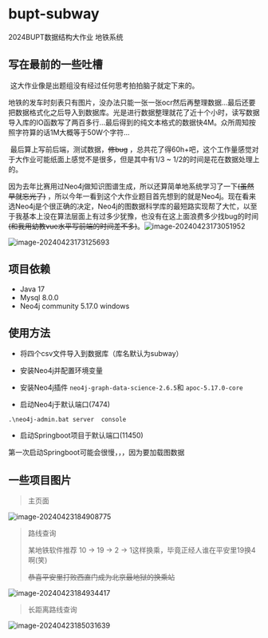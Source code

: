 # bupt-subway
2024BUPT数据结构大作业 地铁系统

## 写在最前的一些吐槽

​	这大作业像是出题组没有经过任何思考拍拍脑子就定下来的。

​	地铁的发车时刻表只有图片，没办法只能一张一张ocr然后再整理数据...最后还要把数据格式化之后导入到数据库。光是进行数据整理就花了近十个小时，读写数据导入库的IO函数写了两百多行...最后得到的纯文本格式的数据快4M。众所周知按照字符算的话1M大概等于50W个字符...

​	最后算上写前后端，测试数据，~~修bug~~ ，总共花了得60h+吧，这个工作量感觉对于大作业可能纸面上感觉不是很多，但是其中有1/3 ~ 1/2的时间是花在数据处理上的。

​	因为去年比赛用过Neo4j做知识图谱生成，所以还算简单地系统学习了一下~~(虽然早就忘光了)~~  ，所以今年一看到这个大作业题目首先想到的就是Neo4j。现在看来选Neo4j是个很正确的决定，Neo4j的图数据科学库的最短路实现帮了大忙，以至于我基本上没在算法层面上有过多少犹豫，也没有在这上面浪费多少找bug的时间~~(和我用幼教vue水平写前端的时间差不多)~~。![image-20240423173051952](C:\Users\16780\AppData\Roaming\Typora\typora-user-images\image-20240423173051952.png)

![image-20240423173125693](C:\Users\16780\AppData\Roaming\Typora\typora-user-images\image-20240423173125693.png)

## 项目依赖

- Java 17
- Mysql 8.0.0
- Neo4j community 5.17.0 windows

## 使用方法

- 将四个csv文件导入到数据库（库名默认为subway）
- 安装Neo4j并配置环境变量

- 安装Neo4j插件 `neo4j-graph-data-science-2.6.5`和 `apoc-5.17.0-core`
- 启动Neo4j于默认端口(7474)

```shell
.\neo4j-admin.bat server  console
```

- 启动Springboot项目于默认端口(11450)

第一次启动Springboot可能会很慢，，，因为要加载图数据

## 一些项目图片

> 主页面

![image-20240423184908775](C:\Users\16780\AppData\Roaming\Typora\typora-user-images\image-20240423184908775.png)

> 路线查询
>
> 某地铁软件推荐 10 -> 19 -> 2 -> 1这样换乘，毕竟正经人谁在平安里19换4啊(笑)
>
> ~~恭喜平安里打败西直门成为北京最地狱的换乘站~~

![image-20240423184934417](C:\Users\16780\AppData\Roaming\Typora\typora-user-images\image-20240423184934417.png)

> 长距离路线查询

![image-20240423185031639](C:\Users\16780\AppData\Roaming\Typora\typora-user-images\image-20240423185031639.png)
